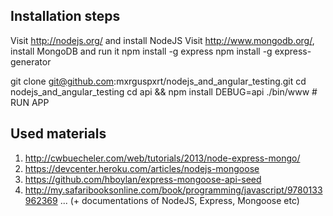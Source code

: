 Installation steps
------------------

Visit http://nodejs.org/ and install NodeJS
Visit http://www.mongodb.org/, install MongoDB and run it
npm install -g express
npm install -g express-generator

git clone git@github.com:mxrguspxrt/nodejs_and_angular_testing.git
cd nodejs_and_angular_testing
cd api && npm install
DEBUG=api ./bin/www # RUN APP




Used materials
--------------

1. http://cwbuecheler.com/web/tutorials/2013/node-express-mongo/
2. https://devcenter.heroku.com/articles/nodejs-mongoose
3. https://github.com/hboylan/express-mongoose-api-seed
4. http://my.safaribooksonline.com/book/programming/javascript/9780133962369
... (+ documentations of NodeJS, Express, Mongoose etc)
